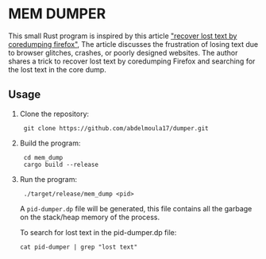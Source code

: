 # MEM DUMPER

This small Rust program is inspired by this article ["recover lost text by coredumping firefox"](https://j3s.sh/thought/recover-lost-text-by-coredumping-firefox.html), The article discusses the frustration of losing text due to browser glitches, crashes, or poorly designed websites. The author shares a trick to recover lost text by coredumping Firefox and searching for the lost text in the core dump.

## Usage

1. Clone the repository:

   ```
    git clone https://github.com/abdelmoula17/dumper.git
   ```

2. Build the program:

   ```
    cd mem_dump
    cargo build --release
   ```

3. Run the program:

   ```
    ./target/release/mem_dump <pid>
   ```

   A `pid-dumper.dp` file will be generated, this file contains all the garbage on the stack/heap memory of the process.

   To search for lost text in the pid-dumper.dp file:

   ```
   cat pid-dumper | grep "lost text"
   ```
